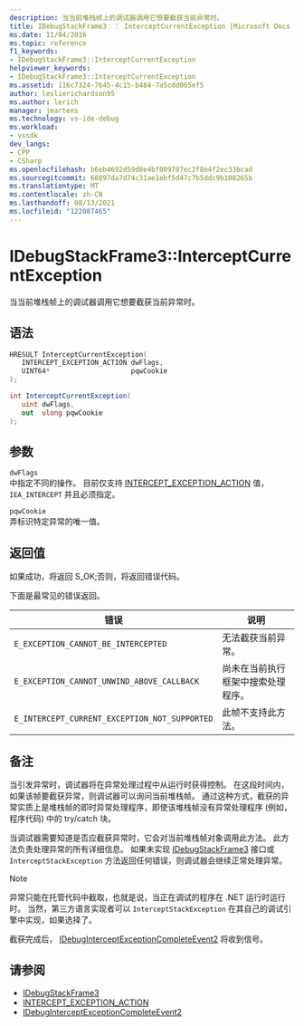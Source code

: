 ```yaml
---
description: 当当前堆栈帧上的调试器调用它想要截获当前异常时。
title: IDebugStackFrame3：： InterceptCurrentException |Microsoft Docs
ms.date: 11/04/2016
ms.topic: reference
f1_keywords:
- IDebugStackFrame3::InterceptCurrentException
helpviewer_keywords:
- IDebugStackFrame3::InterceptCurrentException
ms.assetid: 116c7324-7645-4c15-b484-7a5cdd065ef5
author: leslierichardson95
ms.author: lerich
manager: jmartens
ms.technology: vs-ide-debug
ms.workload:
- vssdk
dev_langs:
- CPP
- CSharp
ms.openlocfilehash: b6eb4692d59d8e4bf089787ec2f8e4f2ec33bcad
ms.sourcegitcommit: 68897da7d74c31ae1ebf5d47c7b5ddc9b108265b
ms.translationtype: MT
ms.contentlocale: zh-CN
ms.lasthandoff: 08/13/2021
ms.locfileid: "122087465"
---
```

# <a name="idebugstackframe3interceptcurrentexception"></a>IDebugStackFrame3::InterceptCurrentException
当当前堆栈帧上的调试器调用它想要截获当前异常时。

## <a name="syntax"></a>语法

```cpp
HRESULT InterceptCurrentException(
   INTERCEPT_EXCEPTION_ACTION dwFlags,
   UINT64*                    pqwCookie
);
```

```csharp
int InterceptCurrentException(
   uint dwFlags,
   out  ulong pqwCookie
);
```

## <a name="parameters"></a>参数
`dwFlags`\
中指定不同的操作。 目前仅支持 [INTERCEPT_EXCEPTION_ACTION](../../../extensibility/debugger/reference/intercept-exception-action.md) 值， `IEA_INTERCEPT` 并且必须指定。

`pqwCookie`\
弄标识特定异常的唯一值。

## <a name="return-value"></a>返回值
 如果成功，将返回 S_OK;否则，将返回错误代码。

 下面是最常见的错误返回。

|错误|说明|
|-----------|-----------------|
|`E_EXCEPTION_CANNOT_BE_INTERCEPTED`|无法截获当前异常。|
|`E_EXCEPTION_CANNOT_UNWIND_ABOVE_CALLBACK`|尚未在当前执行框架中搜索处理程序。|
|`E_INTERCEPT_CURRENT_EXCEPTION_NOT_SUPPORTED`|此帧不支持此方法。|

## <a name="remarks"></a>备注
 当引发异常时，调试器将在异常处理过程中从运行时获得控制。 在这段时间内，如果该帧要截获异常，则调试器可以询问当前堆栈帧。 通过这种方式，截获的异常实质上是堆栈帧的即时异常处理程序，即使该堆栈帧没有异常处理程序 (例如，程序代码) 中的 try/catch 块。

 当调试器需要知道是否应截获异常时，它会对当前堆栈帧对象调用此方法。 此方法负责处理异常的所有详细信息。 如果未实现 [IDebugStackFrame3](../../../extensibility/debugger/reference/idebugstackframe3.md) 接口或 `InterceptStackException` 方法返回任何错误，则调试器会继续正常处理异常。

> [!NOTE]
> 异常只能在托管代码中截取，也就是说，当正在调试的程序在 .NET 运行时运行时。 当然，第三方语言实现者可以 `InterceptStackException` 在其自己的调试引擎中实现，如果选择了。

 截获完成后， [IDebugInterceptExceptionCompleteEvent2](../../../extensibility/debugger/reference/idebuginterceptexceptioncompleteevent2.md) 将收到信号。

## <a name="see-also"></a>请参阅
- [IDebugStackFrame3](../../../extensibility/debugger/reference/idebugstackframe3.md)
- [INTERCEPT_EXCEPTION_ACTION](../../../extensibility/debugger/reference/intercept-exception-action.md)
- [IDebugInterceptExceptionCompleteEvent2](../../../extensibility/debugger/reference/idebuginterceptexceptioncompleteevent2.md)
